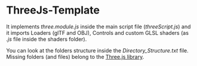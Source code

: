 # ThreeJs-Template

It implements *three.module.js* inside the main script file (*threeScript.js*) and it imports Loaders (glTF and OBJ), Controls and custom GLSL shaders (as *.js* file inside the shaders folder).

You can look at the folders structure inside the *Directory_Structure.txt* file. Missing folders (and files) belong to the [Three.js library](https://threejs.org/).
